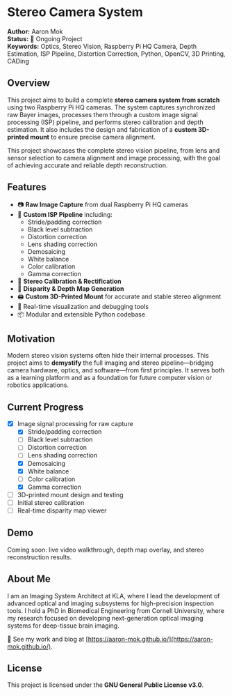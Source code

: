 # Stereo Camera System

**Author:** Aaron Mok  
**Status:** 🚧 Ongoing Project  
**Keywords:** Optics, Stereo Vision, Raspberry Pi HQ Camera, Depth Estimation, ISP Pipeline, Distortion Correction, Python, OpenCV, 3D Printing, CADing

## Overview

This project aims to build a complete **stereo camera system from scratch** using two Raspberry Pi HQ cameras. The system captures synchronized raw Bayer images, processes them through a custom image signal processing (ISP) pipeline, and performs stereo calibration and depth estimation. It also includes the design and fabrication of a **custom 3D-printed mount** to ensure precise camera alignment.

This project showcases the complete stereo vision pipeline, from lens and sensor selection to camera alignment and image processing, with the goal of achieving accurate and reliable depth reconstruction.

## Features

- 📷 **Raw Image Capture** from dual Raspberry Pi HQ cameras  
- 🧰 **Custom ISP Pipeline** including:
  - Stride/padding correction
  - Black level subtraction
  - Distortion correction
  - Lens shading correction
  - Demosaicing
  - White balance
  - Color calibration
  - Gamma correction
- 🔧 **Stereo Calibration & Rectification**
- 🌄 **Disparity & Depth Map Generation**
- 🖨️ **Custom 3D-Printed Mount** for accurate and stable stereo alignment
- 🧪 Real-time visualization and debugging tools
- 📦 Modular and extensible Python codebase

## Motivation

Modern stereo vision systems often hide their internal processes. This project aims to **demystify** the full imaging and stereo pipeline—bridging camera hardware, optics, and software—from first principles. It serves both as a learning platform and as a foundation for future computer vision or robotics applications.

## Current Progress
- [x] Image signal processing for raw capture
  - [x] Stride/padding correction
  - [ ] Black level subtraction
  - [ ] Distortion correction
  - [ ] Lens shading correction
  - [x] Demosaicing
  - [x] White balance
  - [ ] Color calibration
  - [x] Gamma correction
- [ ] 3D-printed mount design and testing
- [ ] Initial stereo calibration
- [ ] Real-time disparity map viewer

## Demo
Coming soon: live video walkthrough, depth map overlay, and stereo reconstruction results.

## About Me
I am an Imaging System Architect at KLA, where I lead the development of advanced optical and imaging subsystems for high-precision inspection tools. I hold a PhD in Biomedical Engineering from Cornell University, where my research focused on developing next-generation optical imaging systems for deep-tissue brain imaging.

🔗 See my work and blog at [https://aaron-mok.github.io/](https://aaron-mok.github.io/).

## License
This project is licensed under the **GNU General Public License v3.0**. 
